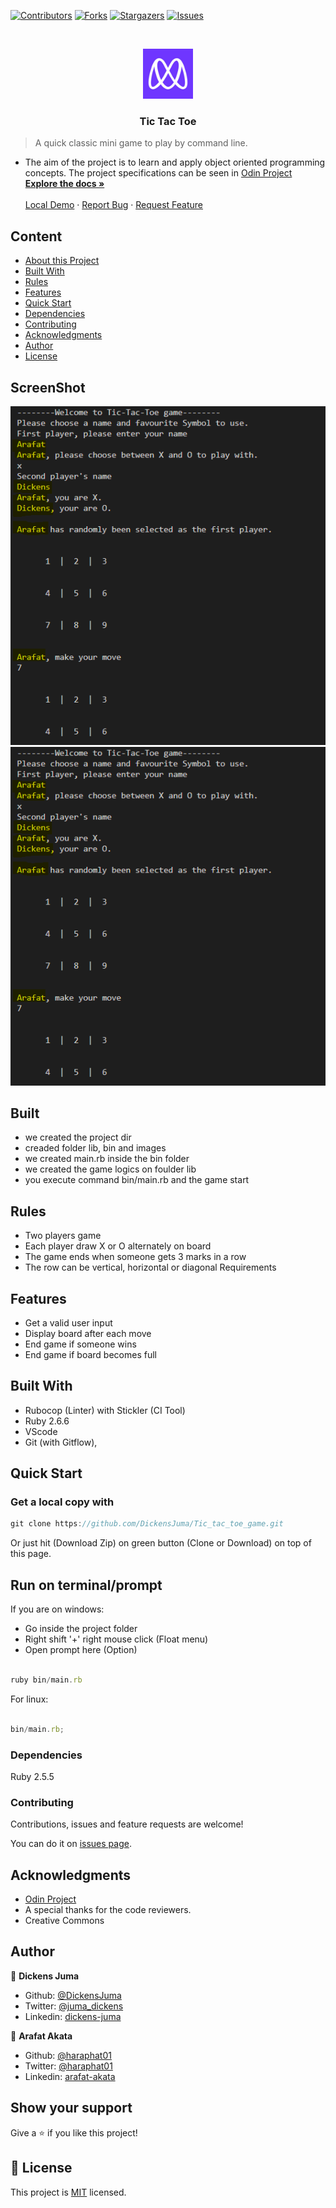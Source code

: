 
[![Contributors][contributors-shield]][contributors-url]
[![Forks][forks-shield]][forks-url]
[![Stargazers][stars-shield]][stars-url]
[![Issues][issues-shield]][issues-url]

<!-- PROJECT LOGO -->
<br />
<p align="center">
  <a href="https://github.com/DickensJuma/Tic_tac_toe_game">
    <img src="images/microverse.png" alt="Logo" width="80" height="80">
  </a>

  <h3 align="center"> Tic Tac Toe</h3>

  <p align="center">
     

 > A quick classic mini game to play by command line.

- The aim of the project is to learn and apply object oriented programming concepts.
The project specifications can be seen in [Odin Project](https://www.theodinproject.com/courses/ruby-programming/lessons/oop)
    <br />
    <a href="https://github.com/DickensJuma/Tic_tac_toe_game"><strong>Explore the docs »</strong></a>
    <br />
    <br />
    <a href="https://github.com/DickensJuma/Tic_tac_toe_game">Local Demo</a>
    ·
    <a href="https://github.com/DickensJuma/Tic_tac_toe_game/issues">Report Bug</a>
    ·
    <a href="https://github.com/DickensJuma/Tic_tac_toe_game/issues">Request Feature</a>
  </p>
</p>



## Content

- [About this Project](#about-this-project)
- [Built With](#built-with)
- [Rules](#rules)
- [Features](#features)
- [Quick Start](#quick-start)
- [Dependencies](#dependencies)
- [Contributing](#contributing)
- [Acknowledgments](#acknowledgments)
- [Author](#author)
- [License](#license)

## ScreenShot
[![Product Name Screen Shot][product-screenshot]](images/tic1.png)
[![Product Name Screen Shot][product-screenshot]](images/tic.png)

## Built
- we created the project dir
- creaded  folder lib, bin and images
- we created main.rb inside the bin folder
- we created the game logics on foulder lib 
- you execute command bin/main.rb and the game start

## Rules
- Two players game
- Each player draw X or O alternately on board
- The game ends when someone gets 3 marks in a row
- The row can be vertical, horizontal or diagonal
Requirements

## Features
- Get a valid user input
- Display board after each move
- End game if someone wins
- End game if board becomes full

## Built With
- Rubocop (Linter) with Stickler (CI Tool)
- Ruby 2.6.6
- VScode
- Git (with Gitflow),

## Quick Start

### Get a local copy with

```js
git clone https://github.com/DickensJuma/Tic_tac_toe_game.git

```

Or just hit (Download Zip) on green button (Clone or Download) on top of this page.

## Run on terminal/prompt

If you are on windows:

- Go inside the project folder
- Right shift '+' right mouse click (Float menu)
- Open prompt here (Option)

```js

ruby bin/main.rb

```

For linux:

```js

bin/main.rb;

```

### Dependencies

Ruby 2.5.5

### Contributing

Contributions, issues and feature requests are welcome!

You can do it on [issues page](https://github.com/DickensJuma/tic_tac_toe_game/issues).

## Acknowledgments

- [Odin Project](https://www.theodinproject.com/courses/ruby-programming/lessons/oop)
- A special thanks for the code reviewers.
- Creative Commons

## Author

👤 **Dickens Juma**

- Github: [@DickensJuma](https://github.com/DickensJuma)
- Twitter: [@juma_dickens](https://twitter.com/juma_dickens)
- Linkedin: [dickens-juma](https://linkedin.com/in/dickens-juma)

👤 **Arafat Akata**
- Github: [@haraphat01](https://github.com/haraphat01)
- Twitter: [@haraphat01](https://twitter.com/haraphat01)
- Linkedin: [arafat-akata](https://www.linkedin.com/in/arafat-akata/)


## Show your support

Give a ⭐️ if you like this project!

[contributors-shield]: https://img.shields.io/github/contributors/DickensJuma/Tic_tac_toe_game.svg?style=flat-square
[contributors-url]: https://github.com/DickensJuma/Tic_tac_toe_game/graphs/contributors
[forks-shield]: https://img.shields.io/github/forks/DickensJuma/Tic_tac_toe_game.svg?style=flat-square
[forks-url]: https://github.com/DickensJuma/Tic_tac_toe_game/network/members
[stars-shield]: https://img.shields.io/github/stars/DickensJuma/Tic_tac_toe_game.svg?style=flat-square
[stars-url]: https://github.com/DickensJuma/Tic_tac_toe_game/stargazers
[issues-shield]: https://img.shields.io/github/issues/DickensJuma/Tic_tac_toe_game.svg?style=flat-square
[issues-url]: https://github.com/DickensJuma/Tic_tac_toe_game/issues
[product-screenshot]: images/tic1.png

## 📝 License

This project is [MIT](https://opensource.org/licenses/MIT) licensed.



